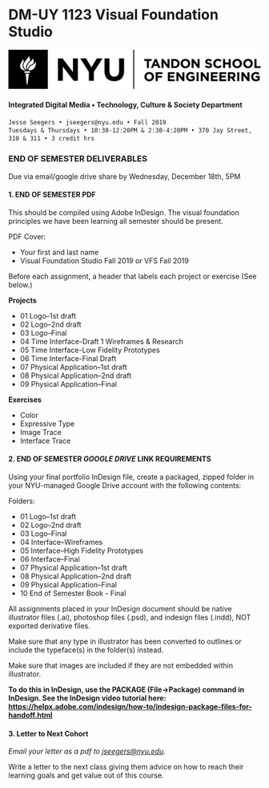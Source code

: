 # DM-UY 1123 Visual Foundation Studio

![NYU](nyu_soe_logo.png)

#### Integrated Digital Media • Technology, Culture & Society Department 

```
Jesse Seegers • jseegers@nyu.edu • Fall 2019 
Tuesdays & Thursdays • 10:30-12:20PM & 2:30-4:20PM • 370 Jay Street, 310 & 311 • 3 credit hrs
```

### END OF SEMESTER DELIVERABLES

Due via email/google drive share by Wednesday, December 18th, 5PM

#### 1. END OF SEMESTER PDF
This should be compiled using Adobe InDesign. The visual foundation principles we have been learning all semester should be present.    

PDF Cover:

* Your first and last name
* Visual Foundation Studio Fall 2019 or VFS Fall 2019 

Before each assignment, a header that labels each project or exercise (See below.)

**Projects**
* 01 Logo–1st draft
* 02 Logo–2nd draft
* 03 Logo–Final
* 04 Time Interface-Draft 1 Wireframes & Research
* 05 Time Interface-Low Fidelity Prototypes
* 06 Time Interface-Final Draft
* 07 Physical Application–1st draft
* 08 Physical Application–2nd draft
* 09 Physical Application–Final

**Exercises**
- Color
- Expressive Type
- Image Trace
- Interface Trace


#### 2. END OF SEMESTER *GOOGLE DRIVE* LINK REQUIREMENTS  

Using your final portfolio InDesign file, create a packaged, zipped folder in your NYU-managed Google Drive account with the following contents:

Folders:

* 01 Logo–1st draft
* 02 Logo–2nd draft
* 03 Logo–Final
* 04 Interface–Wireframes
* 05 Interface–High Fidelity Prototypes
* 06 Interface–Final
* 07 Physical Application–1st draft
* 08 Physical Application–2nd draft
* 09 Physical Application–Final
* 10 End of Semester Book - Final

All assignments placed in your InDesign document should be native illustrator files (.ai), photoshop files (.psd), and indesign files (.indd), NOT exported derivative files.

Make sure that any type in illustrator has been converted to outlines or include the typeface(s) in the folder(s) instead.

Make sure that images are included if they are not embedded within illustrator.

**To do this in InDesign, use the PACKAGE (File->Package) command in InDesign. See the InDesign video tutorial here: https://helpx.adobe.com/indesign/how-to/indesign-package-files-for-handoff.html**


#### 3. Letter to Next Cohort

*Email your letter as a pdf to jseegers@nyu.edu.*

Write a letter to the next class giving them advice on how to reach their learning goals and get value out of this course.
